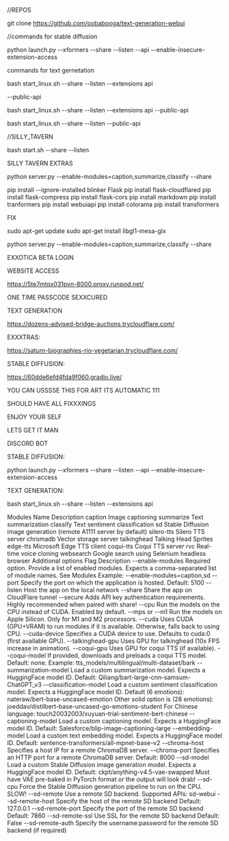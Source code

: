 //REPOS

git clone https://github.com/oobabooga/text-generation-webui


//commands for stable diffusion

python launch.py --xformers --share --listen --api --enable-insecure-extension-access


commands for text gernetation

bash start_linux.sh --share --listen --extensions api


--public-api	

bash start_linux.sh --share --listen --extensions api --public-api	

bash start_linux.sh --share --listen --public-api	

//SILLY_TAVERN

bash start.sh --share --listen


SILLY TAVERN EXTRAS

python server.py --enable-modules=caption,summarize,classify --share

pip install --ignore-installed blinker Flask
pip install flask-cloudflared
pip install flask-compress
pip install flask-cors
pip install markdown
pip install tranformers
pip install webuiapi
pip install colorama
pip install transformers

FIX

sudo apt-get update
sudo apt-get install libgl1-mesa-glx


python server.py --enable-modules=caption,summarize,classify --share


EXXOTICA BETA LOGIN

WEBSITE ACCESS

https://5te7mtqx031pvn-8000.proxy.runpod.net/

ONE TIME PASSCODE SEXXCURED

TEXT GENERATION

https://dozens-advised-bridge-auctions.trycloudflare.com/

EXXXTRAS:

https://saturn-biographies-rio-vegetarian.trycloudflare.com/


STABLE DIFFUSION:

https://60dde6efd4fda9f060.gradio.live/

YOU CAN USSSSE THIS FOR ART ITS AUTOMATIC 111

SHOULD HAVE ALL FIXXXINGS

ENJOY YOUR SELF

LETS GET IT MAN



DISCORD BOT

STABLE DIFFUSION:

python launch.py --xformers --share --listen --api --enable-insecure-extension-access

TEXT GENERATION:

bash start_linux.sh --share --listen --extensions api




Modules
Name	Description
caption	Image captioning
summarize	Text summarization
classify	Text sentiment classification
sd	Stable Diffusion image generation (remote A1111 server by default)
silero-tts	Silero TTS server
chromadb	Vector storage server
talkinghead	Talking Head Sprites
edge-tts	Microsoft Edge TTS client
coqui-tts	Coqui TTS server
rvc	Real-time voice cloning
websearch	Google search using Selenium headless browser
Additional options
Flag	Description
--enable-modules	Required option. Provide a list of enabled modules.
Expects a comma-separated list of module names. See Modules
Example: --enable-modules=caption,sd
--port	Specify the port on which the application is hosted. Default: 5100
--listen	Host the app on the local network
--share	Share the app on CloudFlare tunnel
--secure	Adds API key authentication requirements. Highly recommended when paired with share!
--cpu	Run the models on the CPU instead of CUDA. Enabled by default.
--mps or --m1	Run the models on Apple Silicon. Only for M1 and M2 processors.
--cuda	Uses CUDA (GPU+VRAM) to run modules if it is available. Otherwise, falls back to using CPU.
--cuda-device	Specifies a CUDA device to use. Defaults to cuda:0 (first available GPU).
--talkinghead-gpu	Uses GPU for talkinghead (10x FPS increase in animation).
--coqui-gpu	Uses GPU for coqui TTS (if available).
--coqui-model	If provided, downloads and preloads a coqui TTS model. Default: none.
Example: tts_models/multilingual/multi-dataset/bark
--summarization-model	Load a custom summarization model.
Expects a HuggingFace model ID.
Default: Qiliang/bart-large-cnn-samsum-ChatGPT_v3
--classification-model	Load a custom sentiment classification model.
Expects a HuggingFace model ID.
Default (6 emotions): nateraw/bert-base-uncased-emotion
Other solid option is (28 emotions): joeddav/distilbert-base-uncased-go-emotions-student
For Chinese language: touch20032003/xuyuan-trial-sentiment-bert-chinese
--captioning-model	Load a custom captioning model.
Expects a HuggingFace model ID.
Default: Salesforce/blip-image-captioning-large
--embedding-model	Load a custom text embedding model.
Expects a HuggingFace model ID.
Default: sentence-transformers/all-mpnet-base-v2
--chroma-host	Specifies a host IP for a remote ChromaDB server.
--chroma-port	Specifies an HTTP port for a remote ChromaDB server.
Default: 8000
--sd-model	Load a custom Stable Diffusion image generation model.
Expects a HuggingFace model ID.
Default: ckpt/anything-v4.5-vae-swapped
Must have VAE pre-baked in PyTorch format or the output will look drab!
--sd-cpu	Force the Stable Diffusion generation pipeline to run on the CPU.
SLOW!
--sd-remote	Use a remote SD backend.
Supported APIs: sd-webui
--sd-remote-host	Specify the host of the remote SD backend
Default: 127.0.0.1
--sd-remote-port	Specify the port of the remote SD backend
Default: 7860
--sd-remote-ssl	Use SSL for the remote SD backend
Default: False
--sd-remote-auth	Specify the username:password for the remote SD backend (if required)